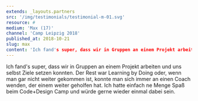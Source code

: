 ```yaml
---
extends: _layouts.partners
src: '/img/testimonials/testimonial-m-01.svg'
resource: #
medium: 'Max (17)'
channel: 'Camp Leipzig 2018'
published_at: 2018-10-21
slug: max
content: 'Ich fand's super, dass wir in Gruppen an einem Projekt arbeiten und uns selbst Ziele setzen konnten. Der Rest war Learning by Doing oder, wenn man gar nicht weiter gekommen ist, konnte man sich immer an einen Coach wenden, der einem weiter geholfen hat. Ich hatte einfach ne Menge Spaß beim Code+Design Camp und würde gerne wieder einmal dabei sein.'
---
```


Ich fand's super, dass wir in Gruppen an einem Projekt arbeiten und uns selbst Ziele setzen konnten. Der Rest war Learning by Doing oder, wenn man gar nicht weiter gekommen ist, konnte man sich immer an einen Coach wenden, der einem weiter geholfen hat. Ich hatte einfach ne Menge Spaß beim Code+Design Camp und würde gerne wieder einmal dabei sein.